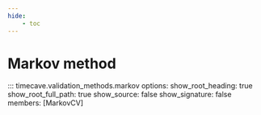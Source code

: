 ```yaml
---
hide:
    - toc
---
```


# Markov method

::: timecave.validation_methods.markov
    options:
        show_root_heading: true
        show_root_full_path: true
        show_source: false
        show_signature: false
        members: [MarkovCV]